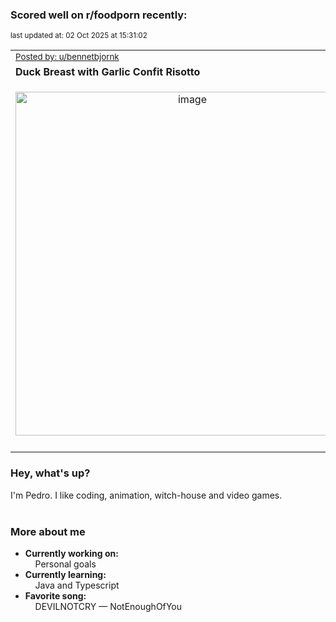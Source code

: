 ### Scored well on r/foodporn recently:

<p align="left"><sub>last updated at: 02 Oct 2025 at 15:31:02</sub></p>

|   |
| --- |
| <sub>[Posted by: u/bennetbjornk][source]</sub> |
| **Duck Breast with Garlic Confit Risotto** | 
|<p align="center"> <img alt="image" src="https://i.redd.it/3mlcby488xrf1.jpeg" width="550" /> </p>|
|   |

### Hey, what's up?

I'm Pedro. I like coding, animation, witch-house and video games.<br><br>

### More about me
- **Currently working on:**  
&nbsp;&nbsp;&nbsp;&nbsp;Personal goals
- **Currently learning:**  
&nbsp;&nbsp;&nbsp;&nbsp;Java and Typescript
- **Favorite song:**  
&nbsp;&nbsp;&nbsp;&nbsp;DEVILNOTCRY — NotEnoughOfYou<br><br>

  



  
  
  
[linkedin]: https://linkedin.com/in/pedro-h-r-gomes-8a487b14a/
[gmail]: mailto:pilique11@gmail.com
[source]: https://reddit.com/r/FoodPorn/comments/1nsqo7f/duck_breast_with_garlic_confit_risotto/
[redditAPI]: https://www.reddit.com/dev/api/